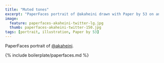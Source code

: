 ```yaml
---
title: "Muted tones"
excerpt: "PaperFaces portrait of @akaheini drawn with Paper by 53 on an iPad."
image: 
  feature: paperfaces-akaheini-twitter-lg.jpg
  thumb: paperfaces-akaheini-twitter-150.jpg
tags: [portrait, illustration, Paper by 53]
---
```


PaperFaces portrait of [@akaheini](http://twitter.com/akaheini).

{% include boilerplate/paperfaces.md %}